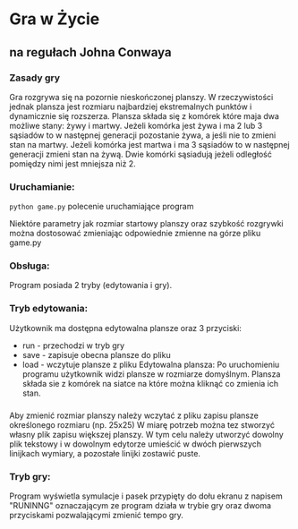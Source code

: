 # Gra w Życie
## na regułach Johna Conwaya

### Zasady gry
 Gra rozgrywa się na pozornie nieskończonej planszy. W rzeczywistości jednak plansza jest rozmiaru najbardziej ekstremalnych punktów i dynamicznie się rozszerza. Plansza składa się z komórek które maja dwa możliwe stany: żywy i martwy. 
 Jeżeli komórka jest żywa i ma 2 lub 3 sąsiadów to w następnej generacji pozostanie żywa, a jeśli nie to zmieni stan na martwy. 
 Jeżeli komórka jest martwa i ma 3 sąsiadów to w następnej generacji zmieni stan na żywą.
 Dwie komórki sąsiadują jeżeli odległość pomiędzy nimi jest mniejsza niż 2.

### Uruchamianie:
```python game.py```
polecenie uruchamiające program

Niektóre parametry jak rozmiar startowy planszy oraz szybkość rozgrywki można dostosować zmieniając odpowiednie zmienne na górze pliku game.py

### Obsługa:
Program posiada 2 tryby (edytowania i gry).
### Tryb edytowania:
  Użytkownik ma dostępna edytowalna plansze oraz 3 przyciski:
  + run - przechodzi w tryb gry
  + save - zapisuje obecna plansze do pliku
  + load - wczytuje plansze z pliku
  Edytowalna plansza:
    Po uruchomieniu programu użytkownik widzi plansze w rozmiarze domyślnym. Plansza składa sie z komórek na siatce na które można kliknąć co zmienia ich stan.
  
###
Aby zmienić rozmiar planszy należy wczytać z pliku zapisu plansze określonego rozmiaru (np. 25x25)
W miarę potrzeb można tez stworzyć własny plik zapisu większej planszy. W tym celu należy utworzyć dowolny plik tekstowy i w dowolnym edytorze umieścić w dwóch pierwszych linijkach wymiary, a pozostałe linijki zostawić puste.
### Tryb gry:
  Program wyświetla symulacje i pasek przypięty do dołu ekranu z napisem "RUNINNG" oznaczającym ze program działa w trybie gry oraz dwoma przyciskami pozwalającymi zmienić tempo gry.
